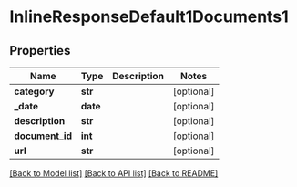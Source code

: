 # InlineResponseDefault1Documents1

## Properties
Name | Type | Description | Notes
------------ | ------------- | ------------- | -------------
**category** | **str** |  | [optional]
**_date** | **date** |  | [optional]
**description** | **str** |  | [optional]
**document_id** | **int** |  | [optional]
**url** | **str** |  | [optional]

[[Back to Model list]](../README.md#documentation-for-models) [[Back to API list]](../README.md#documentation-for-api-endpoints) [[Back to README]](../README.md)
